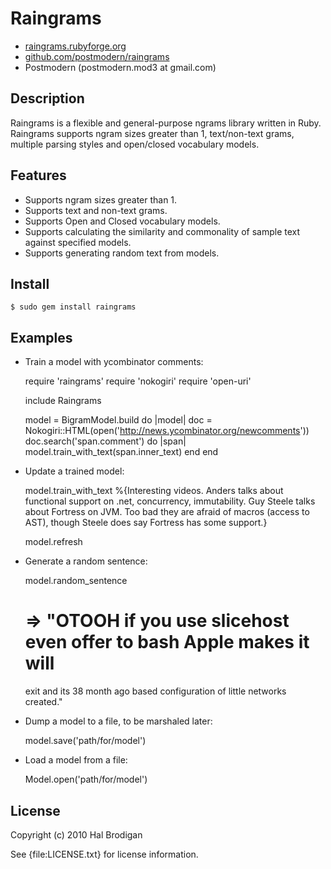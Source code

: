 # Raingrams

* [raingrams.rubyforge.org](http://raingrams.rubyforge.org/)
* [github.com/postmodern/raingrams](http://github.com/postmodern/raingrams/)
* Postmodern (postmodern.mod3 at gmail.com)

## Description
  
Raingrams is a flexible and general-purpose ngrams library written in Ruby.
Raingrams supports ngram sizes greater than 1, text/non-text grams, multiple
parsing styles and open/closed vocabulary models.

## Features
  
* Supports ngram sizes greater than 1.
* Supports text and non-text grams.
* Supports Open and Closed vocabulary models.
* Supports calculating the similarity and commonality of sample text against
  specified models.
* Supports generating random text from models.

## Install

    $ sudo gem install raingrams

## Examples

* Train a model with ycombinator comments:

    require 'raingrams'
    require 'nokogiri'
    require 'open-uri'
    
    include Raingrams
    
    model = BigramModel.build do |model|
      doc = Nokogiri::HTML(open('http://news.ycombinator.org/newcomments'))
      doc.search('span.comment') do |span|
        model.train_with_text(span.inner_text)
      end
    end

* Update a trained model:

    model.train_with_text %{Interesting videos. Anders talks about
      functional support on .net, concurrency, immutability. Guy Steele
      talks about Fortress on JVM. Too bad they are afraid of macros
      (access to AST), though Steele does say Fortress has some support.}
    
    model.refresh

* Generate a random sentence:

    model.random_sentence
    # => "OTOOH if you use slicehost even offer to bash Apple makes it will
    exit and its 38 month ago based configuration of little networks
    created."

* Dump a model to a file, to be marshaled later:

    model.save('path/for/model')

* Load a model from a file:

    Model.open('path/for/model')

## License

Copyright (c) 2010 Hal Brodigan

See {file:LICENSE.txt} for license information.

